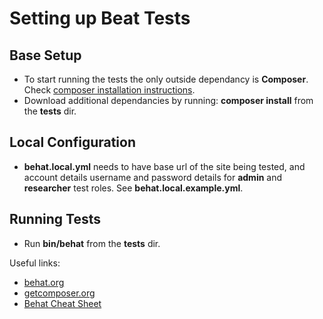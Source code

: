 Setting up Beat Tests
======================

Base Setup
----------

* To start running the tests the only outside dependancy is **Composer**. Check [composer installation instructions](http://getcomposer.org/doc/00-intro.md).
* Download additional dependancies by running: **composer install** from the **tests** dir.

Local Configuration
-------------------
* **behat.local.yml** needs to have base url of the site being tested, and account details username and password details for **admin** and **researcher** test roles.  See **behat.local.example.yml**.

Running Tests
------------
* Run **bin/behat** from the **tests** dir.

Useful links:

* [behat.org](http://behat.org)
* [getcomposer.org](http://composer.org)
* [Behat Cheat Sheet](http://blog.lepine.pro/wp-content/uploads/2012/03/behat-cheat-sheet-en.pdf)
